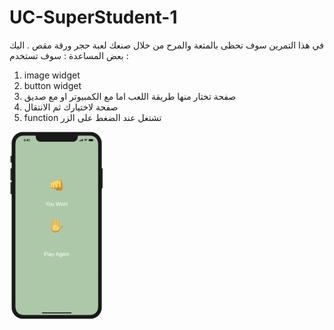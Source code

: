 # UC-SuperStudent-1

في هذا التمرين سوف تحظى بالمتعة والمرح من خلال صنعك لعبة حجر ورقة مقص .
اليك بعض المساعدة :
سوف تستخدم :
1. image widget
2. button widget
3. صفحة تختار منها طريقة اللعب اما مع الكمبيوتر او مع صديق
4. صفحة لاختيارك ثم الانتقال 
5. function تشتغل عند الضغط على الزر 


<img src="images/game.png" height="300"/>
